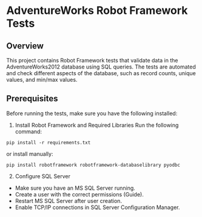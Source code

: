 # AdventureWorks Robot Framework Tests

## Overview

This project contains Robot Framework tests that validate data in the AdventureWorks2012 database using SQL queries. The tests are automated and check different aspects of the database, such as record counts, unique values, and min/max values.

## Prerequisites

Before running the tests, make sure you have the following installed:

1. Install Robot Framework and Required Libraries
Run the following command:

`pip install -r requirements.txt`

or install manually:

`pip install robotframework robotframework-databaselibrary pyodbc`

2. Configure SQL Server

- Make sure you have an MS SQL Server running.
- Create a user with the correct permissions (Guide).
- Restart MS SQL Server after user creation.
- Enable TCP/IP connections in SQL Server Configuration Manager.


